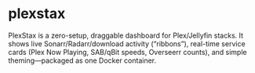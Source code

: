 # plexstax
PlexStax is a zero-setup, draggable dashboard for Plex/Jellyfin stacks. It shows live Sonarr/Radarr/download activity (“ribbons”), real-time  service cards (Plex Now Playing, SAB/qBit speeds, Overseerr counts), and simple theming—packaged as one Docker container.
